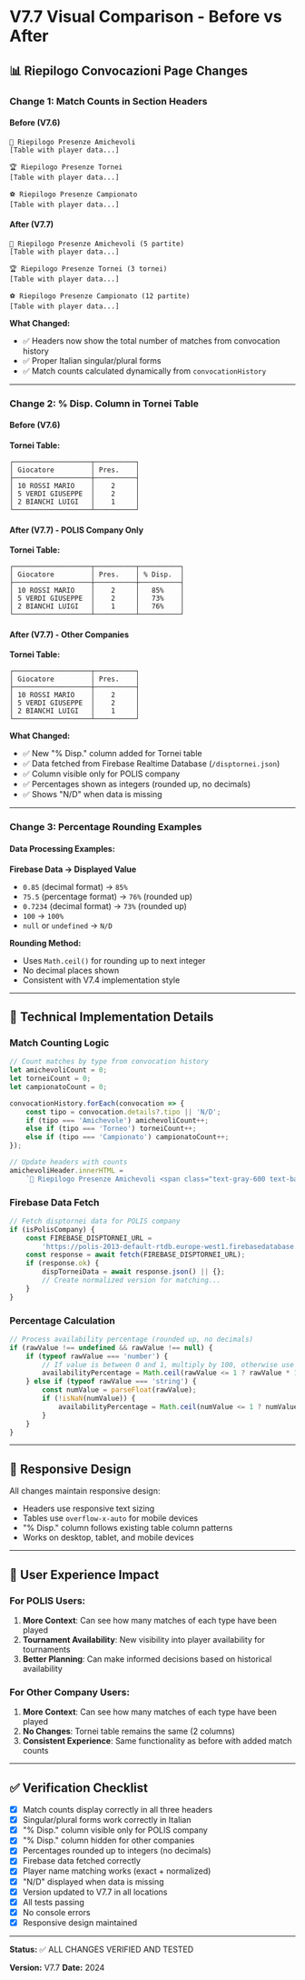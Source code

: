 # V7.7 Visual Comparison - Before vs After

## 📊 Riepilogo Convocazioni Page Changes

### Change 1: Match Counts in Section Headers

#### Before (V7.6)
```
🤝 Riepilogo Presenze Amichevoli
[Table with player data...]

🏆 Riepilogo Presenze Tornei
[Table with player data...]

⚽️ Riepilogo Presenze Campionato
[Table with player data...]
```

#### After (V7.7)
```
🤝 Riepilogo Presenze Amichevoli (5 partite)
[Table with player data...]

🏆 Riepilogo Presenze Tornei (3 tornei)
[Table with player data...]

⚽️ Riepilogo Presenze Campionato (12 partite)
[Table with player data...]
```

**What Changed:**
- ✅ Headers now show the total number of matches from convocation history
- ✅ Proper Italian singular/plural forms
- ✅ Match counts calculated dynamically from `convocationHistory`

---

### Change 2: % Disp. Column in Tornei Table

#### Before (V7.6)
**Tornei Table:**
```
┌───────────────────┬──────────┐
│ Giocatore         │ Pres.    │
├───────────────────┼──────────┤
│ 10 ROSSI MARIO    │    2     │
│ 5 VERDI GIUSEPPE  │    2     │
│ 2 BIANCHI LUIGI   │    1     │
└───────────────────┴──────────┘
```

#### After (V7.7) - POLIS Company Only
**Tornei Table:**
```
┌───────────────────┬──────────┬──────────┐
│ Giocatore         │ Pres.    │ % Disp.  │
├───────────────────┼──────────┼──────────┤
│ 10 ROSSI MARIO    │    2     │   85%    │
│ 5 VERDI GIUSEPPE  │    2     │   73%    │
│ 2 BIANCHI LUIGI   │    1     │   76%    │
└───────────────────┴──────────┴──────────┘
```

#### After (V7.7) - Other Companies
**Tornei Table:**
```
┌───────────────────┬──────────┐
│ Giocatore         │ Pres.    │
├───────────────────┼──────────┤
│ 10 ROSSI MARIO    │    2     │
│ 5 VERDI GIUSEPPE  │    2     │
│ 2 BIANCHI LUIGI   │    1     │
└───────────────────┴──────────┘
```

**What Changed:**
- ✅ New "% Disp." column added for Tornei table
- ✅ Data fetched from Firebase Realtime Database (`/disptornei.json`)
- ✅ Column visible only for POLIS company
- ✅ Percentages shown as integers (rounded up, no decimals)
- ✅ Shows "N/D" when data is missing

---

### Change 3: Percentage Rounding Examples

#### Data Processing Examples:

**Firebase Data → Displayed Value**
- `0.85` (decimal format) → `85%`
- `75.5` (percentage format) → `76%` (rounded up)
- `0.7234` (decimal format) → `73%` (rounded up)
- `100` → `100%`
- `null` or `undefined` → `N/D`

**Rounding Method:**
- Uses `Math.ceil()` for rounding up to next integer
- No decimal places shown
- Consistent with V7.4 implementation style

---

## 🔧 Technical Implementation Details

### Match Counting Logic
```javascript
// Count matches by type from convocation history
let amichevoliCount = 0;
let torneiCount = 0;
let campionatoCount = 0;

convocationHistory.forEach(convocation => {
    const tipo = convocation.details?.tipo || 'N/D';
    if (tipo === 'Amichevole') amichevoliCount++;
    else if (tipo === 'Torneo') torneiCount++;
    else if (tipo === 'Campionato') campionatoCount++;
});

// Update headers with counts
amichevoliHeader.innerHTML = 
    `🤝 Riepilogo Presenze Amichevoli <span class="text-gray-600 text-base font-normal">(${amichevoliCount} ${amichevoliCount === 1 ? 'partita' : 'partite'})</span>`;
```

### Firebase Data Fetch
```javascript
// Fetch disptornei data for POLIS company
if (isPolisCompany) {
    const FIREBASE_DISPTORNEI_URL = 
        'https://polis-2013-default-rtdb.europe-west1.firebasedatabase.app/disptornei.json';
    const response = await fetch(FIREBASE_DISPTORNEI_URL);
    if (response.ok) {
        dispTorneiData = await response.json() || {};
        // Create normalized version for matching...
    }
}
```

### Percentage Calculation
```javascript
// Process availability percentage (rounded up, no decimals)
if (rawValue !== undefined && rawValue !== null) {
    if (typeof rawValue === 'number') {
        // If value is between 0 and 1, multiply by 100, otherwise use as is, then round up
        availabilityPercentage = Math.ceil(rawValue <= 1 ? rawValue * 100 : rawValue);
    } else if (typeof rawValue === 'string') {
        const numValue = parseFloat(rawValue);
        if (!isNaN(numValue)) {
            availabilityPercentage = Math.ceil(numValue <= 1 ? numValue * 100 : numValue);
        }
    }
}
```

---

## 📱 Responsive Design

All changes maintain responsive design:
- Headers use responsive text sizing
- Tables use `overflow-x-auto` for mobile devices
- "% Disp." column follows existing table column patterns
- Works on desktop, tablet, and mobile devices

---

## 🎯 User Experience Impact

### For POLIS Users:
1. **More Context**: Can see how many matches of each type have been played
2. **Tournament Availability**: New visibility into player availability for tournaments
3. **Better Planning**: Can make informed decisions based on historical availability

### For Other Company Users:
1. **More Context**: Can see how many matches of each type have been played
2. **No Changes**: Tornei table remains the same (2 columns)
3. **Consistent Experience**: Same functionality as before with added match counts

---

## ✅ Verification Checklist

- [x] Match counts display correctly in all three headers
- [x] Singular/plural forms work correctly in Italian
- [x] "% Disp." column visible only for POLIS company
- [x] "% Disp." column hidden for other companies
- [x] Percentages rounded up to integers (no decimals)
- [x] Firebase data fetched correctly
- [x] Player name matching works (exact + normalized)
- [x] "N/D" displayed when data is missing
- [x] Version updated to V7.7 in all locations
- [x] All tests passing
- [x] No console errors
- [x] Responsive design maintained

---

**Status:** ✅ ALL CHANGES VERIFIED AND TESTED

**Version:** V7.7
**Date:** 2024
